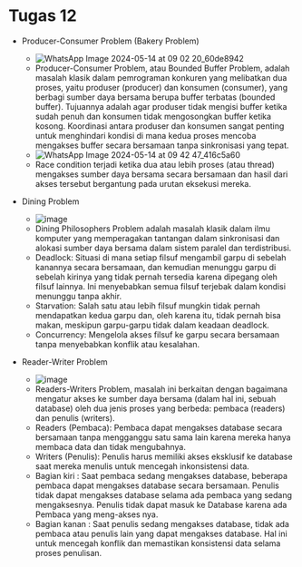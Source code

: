 # Tugas 12
* Producer-Consumer Problem (Bakery Problem)
  * ![WhatsApp Image 2024-05-14 at 09 02 20_60de8942](https://github.com/DimasIvandaFauzi/SysOP24-3123521022/assets/160553968/88c7c8cb-c2d3-47f2-bbda-3b0c7e2db435)
  * Producer-Consumer Problem, atau Bounded Buffer Problem, adalah masalah klasik dalam pemrograman konkuren yang melibatkan dua proses, yaitu produser (producer) dan konsumen (consumer), yang berbagi sumber daya bersama berupa buffer terbatas (bounded buffer). Tujuannya adalah agar produser tidak mengisi buffer ketika sudah penuh dan konsumen tidak mengosongkan buffer ketika kosong. Koordinasi antara produser dan konsumen sangat penting untuk menghindari kondisi di mana kedua proses mencoba mengakses buffer secara bersamaan tanpa sinkronisasi yang tepat.
  * ![WhatsApp Image 2024-05-14 at 09 42 47_416c5a60](https://github.com/DimasIvandaFauzi/SysOP24-3123521022/assets/160553968/b3001211-aa2e-46ca-bc3a-cb5eef160211)
  * Race condition terjadi ketika dua atau lebih proses (atau thread) mengakses sumber daya bersama secara bersamaan dan hasil dari akses tersebut bergantung pada urutan eksekusi mereka.

* Dining Problem
  * ![image](https://github.com/DimasIvandaFauzi/SysOP24-3123521022/assets/160553968/d9f257da-68c4-4952-800a-da9419a253a4)
  * Dining Philosophers Problem adalah masalah klasik dalam ilmu komputer yang memperagakan tantangan dalam sinkronisasi dan alokasi sumber daya bersama dalam sistem paralel dan terdistribusi.
  * Deadlock: Situasi di mana setiap filsuf mengambil garpu di sebelah kanannya secara bersamaan, dan kemudian menunggu garpu di sebelah kirinya yang tidak pernah tersedia karena dipegang oleh filsuf lainnya. Ini menyebabkan semua filsuf terjebak dalam kondisi menunggu tanpa akhir.
  * Starvation: Salah satu atau lebih filsuf mungkin tidak pernah mendapatkan kedua garpu dan, oleh karena itu, tidak pernah bisa makan, meskipun garpu-garpu tidak dalam keadaan deadlock.
  * Concurrency: Mengelola akses filsuf ke garpu secara bersamaan tanpa menyebabkan konflik atau kesalahan.

* Reader-Writer Problem
  * ![image](https://github.com/DimasIvandaFauzi/SysOP24-3123521022/assets/160553968/4c5e128e-b469-4b0f-9aea-73f4b517e3d4)
  *  Readers-Writers Problem, masalah ini berkaitan dengan bagaimana mengatur akses ke sumber daya bersama (dalam hal ini, sebuah database) oleh dua jenis proses yang berbeda: pembaca (readers) dan penulis (writers).
  *  Readers (Pembaca): Pembaca dapat mengakses database secara bersamaan tanpa mengganggu satu sama lain karena mereka hanya membaca data dan tidak mengubahnya.
  *  Writers (Penulis): Penulis harus memiliki akses eksklusif ke database saat mereka menulis untuk mencegah inkonsistensi data.
  *  Bagian kiri : Saat pembaca sedang mengakses database, beberapa pembaca dapat mengakses database secara bersamaan. Penulis tidak dapat mengakses database selama ada pembaca yang sedang mengaksesnya. Penulis tidak dapat masuk ke Database karena ada Pembaca yang meng-akses nya.
  *  Bagian kanan : Saat penulis sedang mengakses database, tidak ada pembaca atau penulis lain yang dapat mengakses database. Hal ini untuk mencegah konflik dan memastikan konsistensi data selama proses penulisan.
